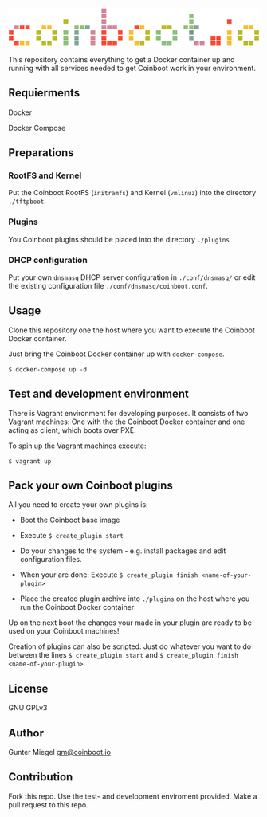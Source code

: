 ![Logo of Coinboot](coinboot.png)

This repository contains everything to get a Docker container up and running with all services needed to get Coinboot work in your environment.

## Requierments 

Docker

Docker Compose

## Preparations

### RootFS and Kernel

Put the Coinboot RootFS (`initramfs`) and Kernel (`vmlinuz`) into the directory `./tftpboot`.

### Plugins

You Coinboot plugins should be  placed into  the directory `./plugins`

### DHCP configuration

Put your own `dnsmasq` DHCP server configuration in `./conf/dnsmasq/` or edit the existing configuration file `./conf/dnsmasq/coinboot.conf`.

## Usage

Clone this repository one the host where you want to execute the Coinboot Docker container.

Just bring the Coinboot Docker container up with `docker-compose`.

```
$ docker-compose up -d
```

## Test and development environment

There is Vagrant environment for developing purposes.
It consists of two Vagrant machines: One with the the Coinboot Docker container and one acting as client, which boots over PXE.

To spin up the Vagrant machines execute:

```
$ vagrant up
```

## Pack your own Coinboot plugins

All you need to create your own plugins is:

* Boot the Coinboot base image

* Execute `$ create_plugin start`

* Do your changes to the system - e.g. install packages and edit configuration files.

* When your are done: Execute `$ create_plugin finish <name-of-your-plugin>`

* Place the created plugin archive into `./plugins` on the host where you run the Coinboot Docker container

Up on the next boot the changes your made in your plugin are ready to be used on your Coinboot machines!

Creation of plugins can also be scripted. Just do whatever you want to do between the lines `$ create_plugin start` and `$ create_plugin finish <name-of-your-plugin>`.

## License

GNU GPLv3 

## Author

Gunter Miegel 
gm@coinboot.io

## Contribution

Fork this repo. Use the test- and development enviroment provided.
Make a pull request to this repo. 
